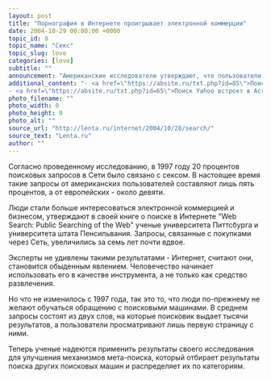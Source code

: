 ```yaml
---
layout: post
title: "Порнография в Интернете проигрывает электронной коммерции"
date: 2004-10-29 00:00:00 +0000
topic_id: 8
topic_name: "Секс"
topic_slug: love
categories: [love]
subtitle: ""
announcement: "Американские исследователи утверждают, что пользователи Интернета за последние семь лет стали интересоваться сексом и порнографией гораздо меньше, сообщает Associated Press."
additional_content: "- <a href=\"https://absite.ru/txt.php?id=85\">Поиск Yahoo будет в сотовых телефонах</a>
- <a href=\"https://absite.ru/txt.php?id=65\">Поиск Yahoo встроят в Acrobat Reader</a>"
photo_filename: ""
photo_width: 0
photo_height: 0
photo_alt: ""
source_url: "http://lenta.ru/internet/2004/10/28/search/"
source_text: "Lenta.ru"
author: ""
---
```

Согласно проведенному исследованию, в 1997 году 20 процентов поисковых запросов в Сети было связано с сексом. В настоящее время такие запросы от американских пользователей составляют лишь пять процентов, а от европейских - около девяти.

Люди стали больше интересоваться электронной коммерцией и бизнесом, утверждают в своей книге о поиске в Интернете "Web Search: Public Searching of the Web" ученые университета Питтсбурга и университета штата Пенсильвания. Запросы, связанные с покупками через Сеть, увеличились за семь лет почти вдвое.

Эксперты не удивлены такими результатами - Интернет, считают они, становится обыденным явлением. Человечество начинает использовать его в качестве инструмента, а не только как средство развлечения.

Но что не изменилось с 1997 года, так это то, что люди по-прежнему не желают обучаться обращению с поисковыми машинами. В среднем запросы состоят из двух слов, на которые поисковик выдает тысячи результатов, а пользователи просматривают лишь первую страницу с ними.

Теперь ученые надеются применить результаты своего исследования для улучшения механизмов мета-поиска, который отбирает результаты поиска других поисковых машин и распределяет их по категориям.
